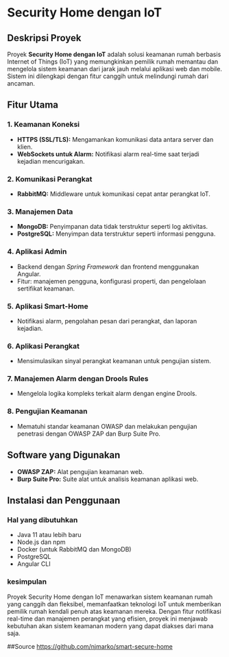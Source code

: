 # Security Home dengan IoT

## Deskripsi Proyek
Proyek **Security Home dengan IoT** adalah solusi keamanan rumah berbasis Internet of Things (IoT) yang memungkinkan pemilik rumah memantau dan mengelola sistem keamanan dari jarak jauh melalui aplikasi web dan mobile. Sistem ini dilengkapi dengan fitur canggih untuk melindungi rumah dari ancaman.

## Fitur Utama

### 1. Keamanan Koneksi
- **HTTPS (SSL/TLS):** Mengamankan komunikasi data antara server dan klien.
- **WebSockets untuk Alarm:** Notifikasi alarm real-time saat terjadi kejadian mencurigakan.

### 2. Komunikasi Perangkat
- **RabbitMQ:** Middleware untuk komunikasi cepat antar perangkat IoT.

### 3. Manajemen Data
- **MongoDB:** Penyimpanan data tidak terstruktur seperti log aktivitas.
- **PostgreSQL:** Menyimpan data terstruktur seperti informasi pengguna.

### 4. Aplikasi Admin
- Backend dengan *Spring Framework* dan frontend menggunakan Angular.
- Fitur: manajemen pengguna, konfigurasi properti, dan pengelolaan sertifikat keamanan.

### 5. Aplikasi Smart-Home
- Notifikasi alarm, pengolahan pesan dari perangkat, dan laporan kejadian.

### 6. Aplikasi Perangkat
- Mensimulasikan sinyal perangkat keamanan untuk pengujian sistem.

### 7. Manajemen Alarm dengan Drools Rules
- Mengelola logika kompleks terkait alarm dengan engine Drools.

### 8. Pengujian Keamanan
- Mematuhi standar keamanan OWASP dan melakukan pengujian penetrasi dengan OWASP ZAP dan Burp Suite Pro.

## Software yang Digunakan
- **OWASP ZAP:** Alat pengujian keamanan web.
- **Burp Suite Pro:** Suite alat untuk analisis keamanan aplikasi web.

## Instalasi dan Penggunaan

### Hal yang dibutuhkan
- Java 11 atau lebih baru
- Node.js dan npm
- Docker (untuk RabbitMQ dan MongoDB)
- PostgreSQL
- Angular CLI

### kesimpulan
Proyek Security Home dengan IoT menawarkan sistem keamanan rumah yang canggih dan fleksibel, memanfaatkan teknologi IoT untuk memberikan pemilik rumah kendali penuh atas keamanan mereka. Dengan fitur notifikasi real-time dan manajemen perangkat yang efisien, proyek ini menjawab kebutuhan akan sistem keamanan modern yang dapat diakses dari mana saja.


##Source
https://github.com/njmarko/smart-secure-home

